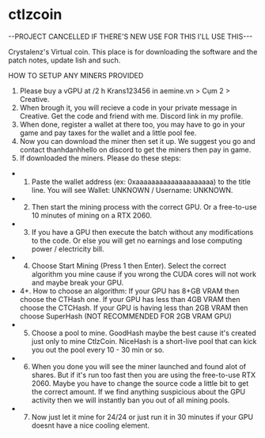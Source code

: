# ctlzcoin

--PROJECT CANCELLED IF THERE'S NEW USE FOR THIS I'LL USE THIS---

Crystalenz's Virtual coin. This place is for downloading the software and the patch notes, update lish and such.

HOW TO SETUP ANY MINERS PROVIDED
1. Please buy a vGPU at /2 h Krans123456 in aemine.vn > Cụm 2 > Creative.
2. When brough it, you will recieve a code in your private message in Creative. Get the code and friend with me. Discord link in my profile.
3. When done, register a wallet at there too, you may have to go in your game and pay taxes for the wallet and a little pool fee.
4. Now you can download the miner then set it up. We suggest you go and contact thanhdanhhello on discord to get the miners then pay in game.
5. If downloaded the miners. Please do these steps:
- 1. Paste the wallet address (ex: 0xaaaaaaaaaaaaaaaaaaaa) to the title line. You will see Wallet: UNKNOWN / Username: UNKNOWN.
- 2. Then start the mining process with the correct GPU. Or a free-to-use 10 minutes of mining on a RTX 2060.
- 3. If you have a GPU then execute the batch without any modifications to the code. Or else you will get no earnings and lose computing power / electricity bill.
- 4. Choose Start Mining (Press 1 then Enter). Select the correct algorithm you mine cause if you wrong the CUDA cores will not work and maybe break your GPU.
- 4+. How to choose an algorithm: If your GPU has 8+GB VRAM then choose the CTHash one. If your GPU has less than 4GB VRAM then choose the CTCHash. If your GPU is having less than 2GB VRAM then choose SuperHash (NOT RECOMMENDED FOR 2GB VRAM GPU)
- 5. Choose a pool to mine. GoodHash maybe the best cause it's created just only to mine CtlzCoin. NiceHash is a short-live pool that can kick you out the pool every 10 - 30 min or so.
- 6. When you done you will see the miner launched and found alot of shares. But if it's run too fast then you are using the free-to-use RTX 2060. Maybe you have to change the source code a little bit to get the correct amount. If we find anything suspicious about the GPU activity then we will instantly ban you out of all mining pools.
- 7. Now just let it mine for 24/24 or just run it in 30 minutes if your GPU doesnt have a nice cooling element.
